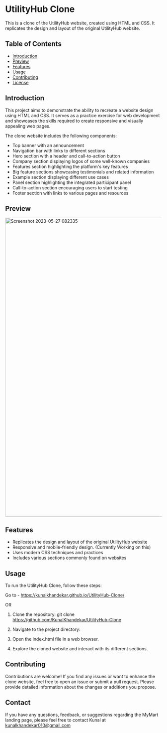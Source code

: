 # UtilityHub Clone

This is a clone of the UtilityHub website, created using HTML and CSS. It replicates the design and layout of the original UtilityHub website.

## Table of Contents

- [Introduction](#introduction)
- [Preview](#preview)
- [Features](#features)
- [Usage](#usage)
- [Contributing](#contributing)
- [License](#license)

## Introduction

This project aims to demonstrate the ability to recreate a website design using HTML and CSS. It serves as a practice exercise for web development and showcases the skills required to create responsive and visually appealing web pages.

The clone website includes the following components:
- Top banner with an announcement
- Navigation bar with links to different sections
- Hero section with a header and call-to-action button
- Company section displaying logos of some well-known companies
- Features section highlighting the platform's key features
- Big feature sections showcasing testimonials and related information
- Example section displaying different use cases
- Panel section highlighting the integrated participant panel
- Call-to-action section encouraging users to start testing
- Footer section with links to various pages and resources

## Preview

<img width="960" alt="Screenshot 2023-05-27 082335" src="https://github.com/KunalKhandekar/UtilityHub-Clone/assets/134169718/b1fc3287-fc0c-4707-972f-9ef396fe910b">

## Features

- Replicates the design and layout of the original UtilityHub website
- Responsive and mobile-friendly design. (Currently Working on this)
- Uses modern CSS techniques and practices
- Includes various sections commonly found on websites

## Usage

To run the UtilityHub Clone, follow these steps:

Go to - https://kunalkhandekar.github.io/UtilityHub-Clone/

OR

1. Clone the repository: git clone https://github.com/KunalKhandekar/UtilityHub-Clone

2. Navigate to the project directory:

3. Open the index.html file in a web browser.

4. Explore the cloned website and interact with its different sections.

## Contributing

Contributions are welcome! If you find any issues or want to enhance the clone website, feel free to open an issue or submit a pull request. Please provide detailed information about the changes or additions you propose.

## Contact

If you have any questions, feedback, or suggestions regarding the MyMart landing page, please feel free to contact Kunal at kunalkhandekar010@gmail.com
